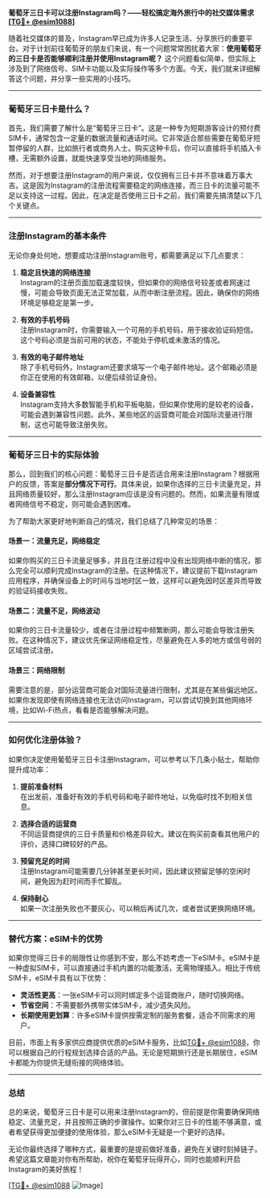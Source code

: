 **葡萄牙三日卡可以注册Instagram吗？——轻松搞定海外旅行中的社交媒体需求[[TG💪+ @esim1088](https://t.me/s/esim1088)]**

随着社交媒体的普及，Instagram早已成为许多人记录生活、分享旅行的重要平台。对于计划前往葡萄牙的朋友们来说，有一个问题常常困扰着大家：**使用葡萄牙的三日卡是否能够顺利注册并使用Instagram呢？** 这个问题看似简单，但实际上涉及到了网络信号、SIM卡功能以及实际操作等多个方面。今天，我们就来详细解答这个问题，并分享一些实用的小技巧。

---

### **葡萄牙三日卡是什么？**
首先，我们需要了解什么是“葡萄牙三日卡”。这是一种专为短期游客设计的预付费SIM卡，通常包含一定量的数据流量和通话时间。它非常适合那些需要在葡萄牙短暂停留的人群，比如旅行者或商务人士。购买这种卡后，你可以直接将手机插入卡槽，无需额外设置，就能快速享受当地的网络服务。

然而，对于想要注册Instagram的用户来说，仅仅拥有三日卡并不意味着万事大吉。这是因为Instagram的注册流程需要稳定的网络连接，而三日卡的流量可能不足以支持这一过程。因此，在决定是否使用三日卡之前，我们需要先搞清楚以下几个关键点。

---

### **注册Instagram的基本条件**
无论你身处何地，想要成功注册Instagram账号，都需要满足以下几点要求：

1. **稳定且快速的网络连接**  
   Instagram的注册页面加载速度较快，但如果你的网络信号较差或者网速过慢，可能会导致页面无法正常加载，从而中断注册流程。因此，确保你的网络环境足够稳定是第一步。

2. **有效的手机号码**  
   注册Instagram时，你需要输入一个可用的手机号码，用于接收验证码短信。这个号码必须是当前可用的状态，不能处于停机或未激活的情况。

3. **有效的电子邮件地址**  
   除了手机号码外，Instagram还要求填写一个电子邮件地址。这个邮箱必须是你正在使用的有效邮箱，以便后续验证身份。

4. **设备兼容性**  
   Instagram支持大多数智能手机和平板电脑，但如果你使用的是较老的设备，可能会遇到兼容性问题。此外，某些地区的运营商可能会对国际流量进行限制，这也可能导致注册失败。

---

### **葡萄牙三日卡的实际体验**
那么，回到我们的核心问题：葡萄牙三日卡是否适合用来注册Instagram？根据用户的反馈，答案是**部分情况下可行**。具体来说，如果你选择的三日卡流量充足，并且网络质量较好，那么注册Instagram应该是没有问题的。然而，如果流量有限或者网络信号不稳定，则可能会遇到困难。

为了帮助大家更好地判断自己的情况，我们总结了几种常见的场景：

#### **场景一：流量充足，网络稳定**
如果你购买的三日卡流量足够多，并且在注册过程中没有出现网络中断的情况，那么完全可以顺利完成Instagram的注册。在这种情况下，建议提前下载Instagram应用程序，并确保设备上的时间与当地时区一致，这样可以避免因时区差异而导致的验证码接收失败。

#### **场景二：流量不足，网络波动**
如果你的三日卡流量较少，或者在注册过程中频繁断网，那么可能会导致注册失败。在这种情况下，建议优先保证网络稳定性，尽量避免在人多的地方或信号弱的区域尝试注册。

#### **场景三：网络限制**
需要注意的是，部分运营商可能会对国际流量进行限制，尤其是在某些偏远地区。如果你发现即使有网络连接也无法访问Instagram，可以尝试切换到其他网络环境，比如Wi-Fi热点，看看是否能够解决问题。

---

### **如何优化注册体验？**
如果你决定使用葡萄牙三日卡注册Instagram，可以参考以下几条小贴士，帮助你提升成功率：

1. **提前准备材料**  
   在出发前，准备好有效的手机号码和电子邮件地址，以免临时找不到相关信息。

2. **选择合适的运营商**  
   不同运营商提供的三日卡质量和价格差异较大。建议在购买前查看其他用户的评价，选择口碑较好的产品。

3. **预留充足的时间**  
   注册Instagram可能需要几分钟甚至更长时间，因此建议预留足够的空闲时间，避免因为赶时间而手忙脚乱。

4. **保持耐心**  
   如果一次注册失败也不要灰心，可以稍后再试几次，或者尝试更换网络环境。

---

### **替代方案：eSIM卡的优势**
如果你觉得三日卡的局限性让你感到不安，那么不妨考虑一下eSIM卡。eSIM卡是一种虚拟SIM卡，可以直接通过手机内置的功能激活，无需物理插入。相比于传统SIM卡，eSIM卡具有以下优势：

- **灵活性更高**：一张eSIM卡可以同时绑定多个运营商账户，随时切换网络。
- **节省空间**：不需要额外携带实体SIM卡，减少遗失风险。
- **长期使用更划算**：许多eSIM卡提供按需定制的服务套餐，适合不同需求的用户。

目前，市面上有多家供应商提供优质的eSIM卡服务，比如[TG💪+ @esim1088](https://t.me/s/esim1088)，你可以根据自己的行程规划选择合适的产品。无论是短期旅行还是长期居住，eSIM卡都能为你提供无缝衔接的网络体验。

---

### **总结**
总的来说，葡萄牙三日卡是可以用来注册Instagram的，但前提是你需要确保网络稳定、流量充足，并且按照正确的步骤操作。如果你对三日卡的性能不够满意，或者希望获得更加便捷的使用体验，那么eSIM卡无疑是一个更好的选择。

无论你最终选择了哪种方式，最重要的是提前做好准备，避免在关键时刻掉链子。希望这篇文章能对你有所帮助，祝你在葡萄牙玩得开心，同时也能顺利开启Instagram的美好旅程！

[[TG💪+ @esim1088](https://t.me/s/esim1088) ![Image](https://i.postimg.cc/4NQfJmqS/Snipaste-2025-05-13-00-14-12.png)]